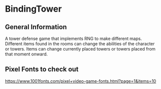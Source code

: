 # BindingTower

## General Information
A tower defense game that implements RNG to make different maps. Different items found in the rooms can change the abilities of the character or towers. Items can change currently placed towers or towers placed from that moment onward.

## Pixel Fonts to check out
https://www.1001fonts.com/pixel+video-game-fonts.html?page=1&items=10
